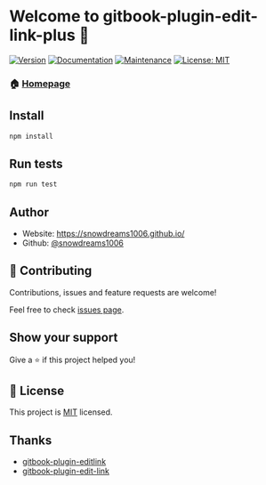 # Welcome to gitbook-plugin-edit-link-plus 👋
[![Version](https://img.shields.io/npm/v/gitbook-plugin-edit-link-plus.svg)](https://www.npmjs.com/package/gitbook-plugin-edit-link-plus)
[![Documentation](https://img.shields.io/badge/documentation-yes-brightgreen.svg)](https://github.com/snowdreams1006/gitbook-plugin-edit-link-plus#readme)
[![Maintenance](https://img.shields.io/badge/Maintained%3F-yes-green.svg)](https://github.com/snowdreams1006/gitbook-plugin-edit-link-plus/graphs/commit-activity)
[![License: MIT](https://img.shields.io/github/license/snowdreams1006/gitbook-plugin-edit-link-plus)](https://github.com/snowdreams1006/gitbook-plugin-edit-link-plus/blob/master/LICENSE)

### 🏠 [Homepage](https://github.com/snowdreams1006/gitbook-plugin-edit-link-plus#readme)

## Install

```sh
npm install
```

## Run tests

```sh
npm run test
```

## Author

* Website: https://snowdreams1006.github.io/
* Github: [@snowdreams1006](https://github.com/snowdreams1006)

## 🤝 Contributing

Contributions, issues and feature requests are welcome!

Feel free to check [issues page](https://github.com/snowdreams1006/gitbook-plugin-edit-link-plus/issues).

## Show your support

Give a ⭐️ if this project helped you!


## 📝 License

This project is [MIT](https://github.com/snowdreams1006/gitbook-plugin-edit-link-plus/blob/master/LICENSE) licensed.

## Thanks

- [gitbook-plugin-editlink](https://github.com/zhaoda/gitbook-plugin-editlink)
- [gitbook-plugin-edit-link](https://github.com/rtCamp/gitbook-plugin-edit-link)